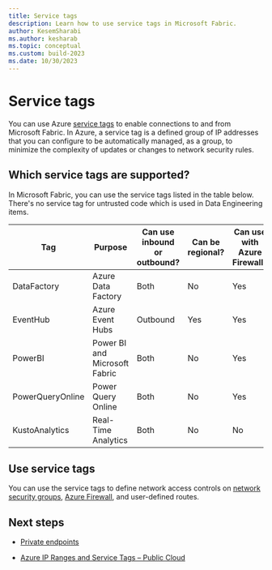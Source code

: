 ```yaml
---
title: Service tags
description: Learn how to use service tags in Microsoft Fabric.
author: KesemSharabi
ms.author: kesharab
ms.topic: conceptual
ms.custom: build-2023
ms.date: 10/30/2023
---
```


# Service tags

You can use Azure [service tags](/azure/virtual-network/service-tags-overview) to enable connections to and from Microsoft Fabric. In Azure, a service tag is a defined group of IP addresses that you can configure to be automatically managed, as a group, to minimize the complexity of updates or changes to network security rules.

## Which service tags are supported?

In Microsoft Fabric, you can use the service tags listed in the table below. There's no service tag for untrusted code which is used in Data Engineering items.

| Tag | Purpose | Can use inbound or outbound? | Can be regional? | Can use with Azure Firewall? |
|--|--|--|--|--|
| DataFactory | Azure Data Factory | Both | No | Yes |
| EventHub | Azure Event Hubs | Outbound | Yes | Yes |
| PowerBI | Power BI and Microsoft Fabric | Both | No | Yes |
| PowerQueryOnline | Power Query Online | Both | No | Yes |
| KustoAnalytics | Real-Time Analytics | Both | No | No |

## Use service tags

You can use the service tags to define network access controls on [network security groups](/azure/virtual-network/network-security-groups-overview#service-tags), [Azure Firewall](/azure/firewall/service-tags), and user-defined routes.

## Next steps

* [Private endpoints](/power-bi/enterprise/service-security-private-links)

* [Azure IP Ranges and Service Tags – Public Cloud](https://www.microsoft.com/download/details.aspx?id=56519)
